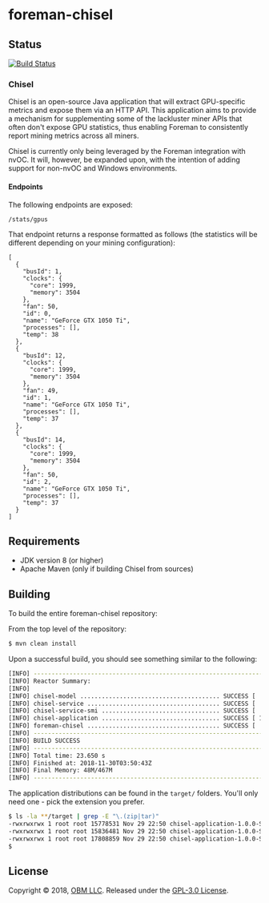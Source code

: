 # foreman-chisel

## Status ##

[![Build Status](https://travis-ci.com/delawr0190/foreman-chisel.svg?branch=master)](https://travis-ci.com/delawr0190/foreman-chisel)

### Chisel ###

Chisel is an open-source Java application that will extract GPU-specific metrics and expose them via an HTTP API.  This application aims to provide a mechanism for supplementing some of the lackluster miner APIs that often don't expose GPU statistics, thus enabling Foreman to consistently report mining metrics across all miners.

Chisel is currently only being leveraged by the Foreman integration with nvOC.  It will, however, be expanded upon, with the intention of adding support for non-nvOC and Windows environments.

#### Endpoints ####

The following endpoints are exposed:

```
/stats/gpus
```

That endpoint returns a response formatted as follows (the statistics will be different depending on your mining configuration):

```
[
  {
    "busId": 1,
    "clocks": {
      "core": 1999,
      "memory": 3504
    },
    "fan": 50,
    "id": 0,
    "name": "GeForce GTX 1050 Ti",
    "processes": [],
    "temp": 38
  },
  {
    "busId": 12,
    "clocks": {
      "core": 1999,
      "memory": 3504
    },
    "fan": 49,
    "id": 1,
    "name": "GeForce GTX 1050 Ti",
    "processes": [],
    "temp": 37
  },
  {
    "busId": 14,
    "clocks": {
      "core": 1999,
      "memory": 3504
    },
    "fan": 50,
    "id": 2,
    "name": "GeForce GTX 1050 Ti",
    "processes": [],
    "temp": 37
  }
]
```

## Requirements ##

- JDK version 8 (or higher)
- Apache Maven (only if building Chisel from sources)

## Building ##

To build the entire foreman-chisel repository:

From the top level of the repository:

```sh
$ mvn clean install
```

Upon a successful build, you should see something similar to the following:

```sh
[INFO] ------------------------------------------------------------------------
[INFO] Reactor Summary:
[INFO]
[INFO] chisel-model ....................................... SUCCESS [  7.981 s]
[INFO] chisel-service ..................................... SUCCESS [  0.817 s]
[INFO] chisel-service-smi ................................. SUCCESS [  1.722 s]
[INFO] chisel-application ................................. SUCCESS [ 11.922 s]
[INFO] foreman-chisel ..................................... SUCCESS [  0.669 s]
[INFO] ------------------------------------------------------------------------
[INFO] BUILD SUCCESS
[INFO] ------------------------------------------------------------------------
[INFO] Total time: 23.650 s
[INFO] Finished at: 2018-11-30T03:50:43Z
[INFO] Final Memory: 48M/467M
[INFO] ------------------------------------------------------------------------
```

The application distributions can be found in the `target/` folders.  You'll only need one - pick the extension you prefer.

```sh
$ ls -la **/target | grep -E "\.(zip|tar)"
-rwxrwxrwx 1 root root 15778531 Nov 29 22:50 chisel-application-1.0.0-SNAPSHOT-bin.tar.bz2
-rwxrwxrwx 1 root root 15836481 Nov 29 22:50 chisel-application-1.0.0-SNAPSHOT-bin.tar.gz
-rwxrwxrwx 1 root root 17808859 Nov 29 22:50 chisel-application-1.0.0-SNAPSHOT-bin.zip
$

```

## License ##

Copyright © 2018, [OBM LLC](https://obm.mn/).  Released under the [GPL-3.0 License](LICENSE).
